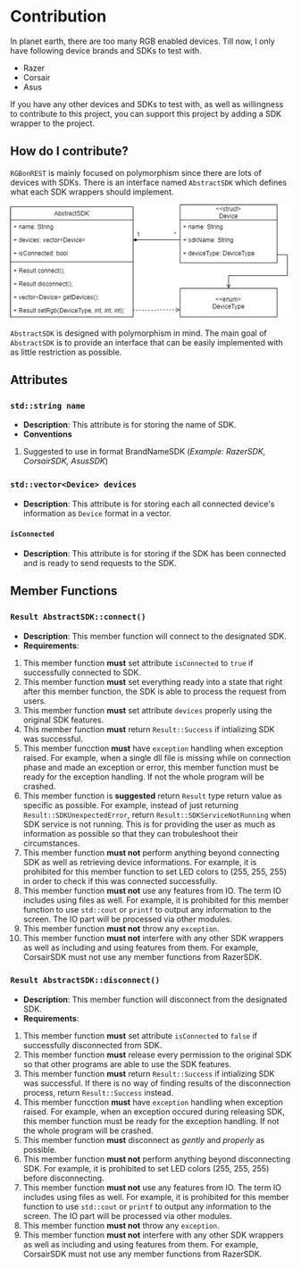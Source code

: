 # Contribution
In planet earth, there are too many RGB enabled devices. Till now, I only have following device brands and SDKs to test with.
- Razer
- Corsair
- Asus

If you have any other devices and SDKs to test with, as well as willingness to contribute to this project, you can support this project by adding a SDK wrapper to the project.

## How do I contribute?
`RGBonREST` is mainly focused on polymorphism since there are lots of devices with SDKs. There is an interface named `AbstractSDK` which defines what each SDK wrappers should implement.

![AbstractSDK](https://raw.githubusercontent.com/gooday2die/RgbOnRest/main/GitHub/pics/AbstractSDK.png)

`AbstractSDK` is designed with polymorphism in mind. The main goal of `AbstractSDK` is to provide an interface that can be easily implemented with as little restriction as possible. 

## Attributes
### `std::string name`
- **Description**: This attribute is for storing the name of SDK. 
- **Conventions** 
1. Suggested to use in format BrandNameSDK  (*Example: RazerSDK, CorsairSDK, AsusSDK*)

### `std::vector<Device> devices`
- **Description**: This attribute is for storing each all connected device's information as `Device` format in a vector.

#### `isConnected`
- **Description**: This attribute is for storing if the SDK has been connected and is ready to send requests to the SDK.

## Member Functions
### `Result AbstractSDK::connect()`
- **Description**: This member function will connect to the designated SDK. 
- **Requirements**: 
1. This member function **must** set attribute `isConnected` to `true` if successfully connected to SDK.
2. This member function **must** set everything ready into a state that right after this member function, the SDK is able to process the request from users. 
3. This member function **must** set attribute `devices` properly using the original SDK features. 
4. This member function **must** return `Result::Success` if intializing SDK was successful. 
5. This member funcction **must** have `exception` handling when exception raised. For example, when a single dll file is missing while on connection phase and made an exception or error, this member function must be ready for the exception handling. If not the whole program will be crashed. 
6. This member function is **suggested** return `Result` type return value as specific as possible. For example, instead of just returning `Result::SDKUnexpectedError`, return `Result::SDKServiceNotRunning` when SDK service is not running. This is for providing the user as much as information as possible so that they can trobuleshoot their circumstances. 
7. This member function **must not** perform anything beyond connecting SDK as well as retrieving device informations. For example, it is prohibited for this member function to set LED colors to (255, 255, 255) in order to check if this was connected successfully. 
8. This member function **must not** use any features from IO. The term IO includes using files as well. For example, it is prohibited for this member function to use `std::cout` or `printf` to output any information to the screen. The IO part will be processed via other modules.
9. This member function **must not** throw any `exception`. 
10. This member function **must not** interfere with any other SDK wrappers as well as including and using features from them. For example, CorsairSDK must not use any member functions from RazerSDK.  

### `Result AbstractSDK::disconnect()`
- **Description**: This member function will disconnect from the designated SDK. 
- **Requirements**: 
1. This member function **must** set attribute `isConnected` to `false` if successfully disconnected from SDK.
2. This member function **must** release every permission to the original SDK so that other programs are able to use the SDK features. 
3. This member function **must** return `Result::Success` if intializing SDK was successful. If there is no way of finding results of the disconnection process, return `Result::Success` instead.
4. This member funcction **must** have `exception` handling when exception raised. For example, when an exception occured during releasing SDK, this member function must be ready for the exception handling. If not the whole program will be crashed. 
5. This member function **must** disconnect as *gently* and *properly* as possible.
6. This member function **must not** perform anything beyond disconnecting SDK. For example, it is prohibited to set LED colors (255, 255, 255) before disconnecting. 
7. This member function **must not** use any features from IO. The term IO includes using files as well. For example, it is prohibited for this member function to use `std::cout` or `printf` to output any information to the screen. The IO part will be processed via other modules.
8. This member function **must not** throw any `exception`. 
9. This member function **must not** interfere with any other SDK wrappers as well as including and using features from them. For example, CorsairSDK must not use any member functions from RazerSDK.  

###  
